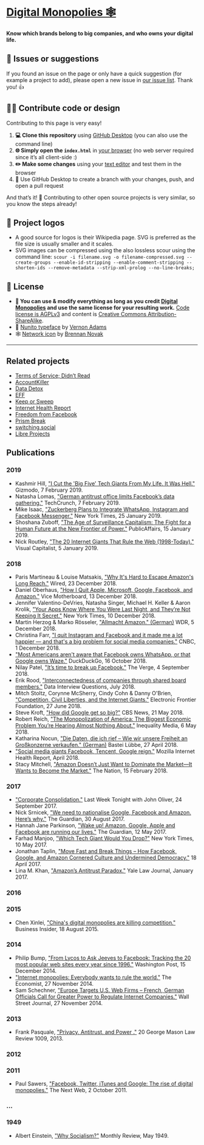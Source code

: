 # [Digital Monopolies 🕸](https://monopolies.net)

**Know which brands belong to big companies, and who owns your digital life.**


## 🐛 Issues or suggestions

If you found an issue on the page or only have a quick suggestion (for example a project to add), please open a new issue in [our issue list](https://github.com/monopolies/monopolies.net/issues). Thank you! 👍


## 👩‍💻 Contribute code or design

Contributing to this page is very easy!

1. **💻 Clone this repository** using [GitHub Desktop](https://desktop.github.com) (you can also use the command line)
2. **🌐 Simply open the `index.html`** in [your browser](https://www.mozilla.org/firefox/) (no web server required since it’s all client-side :)
3. **✏️ Make some changes** using your [text editor](https://atom.io) and test them in the browser
4. 🚀 Use GitHub Desktop to create a branch with your changes, push, and open a pull request

And that’s it! 🎉 Contributing to other open source projects is very similar, so you know the steps already!


## 📐 Project logos

- A good source for logos is their Wikipedia page. SVG is preferred as the file size is usually smaller and it scales.
- SVG images can be compressed using the also lossless scour using the command line: `scour -i filename.svg -o filename-compressed.svg --create-groups --enable-id-stripping --enable-comment-stripping --shorten-ids --remove-metadata --strip-xml-prolog --no-line-breaks;`


## 📜 License

- **🔀 You can use & modify everything as long as you credit [Digital Monopolies](https://monopolies.net) and use the same license for your resulting work.** [Code license is AGPLv3](https://www.gnu.org/licenses/agpl-3.0.en.html) and content is [Creative Commons Attribution-ShareAlike](https://creativecommons.org/licenses/by-sa/4.0/).
- 📄 [Nunito typeface](https://github.com/vernnobile/NunitoFont) by [Vernon Adams](http://sansoxygen.com)
- 🕸 [Network icon](https://thenounproject.com/term/network/21266/) by [Brennan Novak](https://brennannovak.com)


-------------------------------------------


## Related projects
- [Terms of Service; Didn’t Read](https://tosdr.org)
- [AccountKiller](https://www.accountkiller.com)
- [Data Detox](https://datadetox.myshadow.org)
- [EFF](https://www.eff.org)
- [Keep or Sweep](http://keeporsweep.net)
- [Internet Health Report](https://internethealthreport.org)
- [Freedom from Facebook](https://freedomfromfb.com)
- [Prism Break](https://prism-break.org)
- [switching.social](https://switching.social)
- [Libre Projects](https://libreprojects.net)



## Publications

### 2019
- Kashmir Hill, ["I Cut the 'Big Five' Tech Giants From My Life. It Was Hell."](https://gizmodo.com/i-cut-the-big-five-tech-giants-from-my-life-it-was-hel-1831304194) Gizmodo, 7 February 2019.
- Natasha Lomas, ["German antitrust office limits Facebook’s data gathering."](https://techcrunch.com/2019/02/07/german-antitrust-office-limits-facebooks-data-gathering/) TechCrunch, 7 February 2019.
- Mike Isaac, ["Zuckerberg Plans to Integrate WhatsApp, Instagram and Facebook Messenger."](https://www.nytimes.com/2019/01/25/technology/facebook-instagram-whatsapp-messenger.html) New York Times, 25 January 2019.
- Shoshana Zuboff, ["The Age of Surveillance Capitalism: The Fight for a Human Future at the New Frontier of Power."](https://www.shoshanazuboff.com/new/) PublicAffairs, 15 January 2019.
- Nick Routley, ["The 20 Internet Giants That Rule the Web (1998-Today)."](https://www.visualcapitalist.com/20-internet-giants-rule-web/) Visual Capitalist, 5 January 2019.

### 2018
- Paris Martineau & Louise Matsakis, ["Why It's Hard to Escape Amazon's Long Reach."](https://www.wired.com/story/why-hard-escape-amazons-long-reach/) Wired, 23 December 2018.
- Daniel Oberhaus, ["How I Quit Apple, Microsoft, Google, Facebook, and Amazon."](https://motherboard.vice.com/en_us/article/ev3qw7/how-to-quit-apple-microsoft-google-facebook-amazon) Vice Motherboard, 13 December 2018.
- Jennifer Valentino-DeVries, Natasha Singer, Michael H. Keller & Aaron Krolik, ["Your Apps Know Where You Were Last Night, and They’re Not Keeping It Secret."](https://www.nytimes.com/interactive/2018/12/10/business/location-data-privacy-apps.html) New York Times, 10 December 2018.
- Martin Herzog & Marko Rösseler, ["Allmacht Amazon." (German)](https://www1.wdr.de/fernsehen/die-story/sendungen/allmacht-amazon-100.html) WDR, 5 December 2018.
- Christina Farr, ["I quit Instagram and Facebook and it made me a lot happier — and that's a big problem for social media companies."](https://www.cnbc.com/2018/12/01/social-media-detox-christina-farr-quits-instagram-facebook.html) CNBC, 1 December 2018.
- ["Most Americans aren't aware that Facebook owns WhatsApp, or that Google owns Waze."](https://spreadprivacy.com/facebook-whatsapp/) DuckDuckGo, 16 October 2018.
- Nilay Patel, ["It’s time to break up Facebook."](https://www.theverge.com/2018/9/4/17816572/tim-wu-facebook-regulation-interview-curse-of-bigness-antitrust) The Verge, 4 September 2018.
- Erik Rood, ["Interconnectedness of companies through shared board members."](https://www.interviewqs.com/blog/board_members) Data Interview Questions, July 2018.
- Mitch Stoltz, Corynne McSherry, Cindy Cohn & Danny O'Brien, ["Competition, Civil Liberties, and the Internet Giants."](https://www.eff.org/deeplinks/2018/06/competition-civil-liberties-and-internet-giants) Electronic Frontier Foundation, 27 June 2018.
- Steve Kroft, ["How did Google get so big?"](https://www.cbsnews.com/news/how-did-google-get-so-big/) CBS News, 21 May 2018.
- Robert Reich, ["The Monopolization of America: The Biggest Economic Problem You’re Hearing Almost Nothing About."](http://robertreich.org/post/173655842990) Inequality Media, 6 May 2018.
- Katharina Nocun, ["Die Daten, die ich rief – Wie wir unsere Freiheit an Großkonzerne verkaufen." (German)](https://www.luebbe.de/bastei-luebbe/buecher/politik-und-gesellschaft/die-daten-die-ich-rief/id_6549526) Bastei Lübbe, 27 April 2018.
- ["Social media giants Facebook, Tencent, Google reign."](https://internethealthreport.org/2018/social-media-giants-facebook-tencent-google-reign/) Mozilla Internet Health Report, April 2018.
- Stacy Mitchell, ["Amazon Doesn’t Just Want to Dominate the Market—It Wants to Become the Market."](https://www.thenation.com/article/amazon-doesnt-just-want-to-dominate-the-market-it-wants-to-become-the-market/) The Nation, 15 February 2018.

### 2017
- ["Corporate Consolidation."](https://www.youtube.com/watch?v=00wQYmvfhn4) Last Week Tonight with John Oliver, 24 September 2017.
- Nick Srnicek, ["We need to nationalise Google, Facebook and Amazon. Here’s why."](https://www.theguardian.com/commentisfree/2017/aug/30/nationalise-google-facebook-amazon-data-monopoly-platform-public-interest) The Guardian, 30 August 2017.
- Hannah Jane Parkinson, ["Wake up! Amazon, Google, Apple and Facebook are running our lives."](https://www.theguardian.com/commentisfree/2017/may/12/wake-up-amazon-google-apple-facebook-run-our-lives) The Guardian, 12 May 2017.
- Farhad Manjoo, ["Which Tech Giant Would You Drop?"](https://www.nytimes.com/interactive/2017/05/10/technology/Ranking-Apple-Amazon-Facebook-Microsoft-Google.html)
New York Times, 10 May 2017.
- Jonathan Taplin, ["Move Fast and Break Things – How Facebook, Google, and Amazon Cornered Culture and Undermined Democracy."](https://www.jontaplin.com/the-book) 18 April 2017.
- Lina M. Khan, ["Amazon’s Antitrust Paradox."](https://www.yalelawjournal.org/note/amazons-antitrust-paradox) Yale Law Journal, January 2017.

### 2016

### 2015
- Chen Xinlei, ["China's digital monopolies are killing competition."](https://www.businessinsider.com/chinas-digital-monopolies-are-killing-competition-2015-8) Business Insider, 18 August 2015.

### 2014
- Philip Bump, ["From Lycos to Ask Jeeves to Facebook: Tracking the 20 most popular web sites every year since 1996."](https://www.washingtonpost.com/news/the-intersect/wp/2014/12/15/from-lycos-to-ask-jeeves-to-facebook-tracking-the-20-most-popular-web-sites-every-year-since-1996/) Washington Post, 15 December 2014.
- ["Internet monopolies: Everybody wants to rule the world."](https://www.economist.com/briefing/2014/11/27/everybody-wants-to-rule-the-world) The Economist, 27 November 2014.
- Sam Schechner, ["Europe Targets U.S. Web Firms – French, German Officials Call for Greater Power to Regulate Internet Companies."](https://www.wsj.com/articles/french-german-officials-call-for-fresh-look-at-internet-giants-1417110508) Wall Street Journal, 27 November 2014.

### 2013
- Frank Pasquale, ["Privacy, Antitrust, and Power
."](https://digitalcommons.law.umaryland.edu/fac_pubs/1343/) 20 George Mason Law Review 1009, 2013.

### 2012

### 2011
- Paul Sawers, ["Facebook, Twitter, iTunes and Google: The rise of digital monopolies."](https://thenextweb.com/insider/2011/10/02/facebook-twitter-itunes-and-google-the-rise-of-digital-monopolies/) The Next Web, 2 October 2011.

### …

### 1949
- Albert Einstein, ["Why Socialism?"](https://monthlyreview.org/2009/05/01/why-socialism/) Monthly Review, May 1949.
